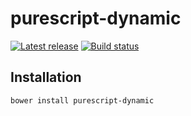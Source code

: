 # purescript-dynamic

[![Latest release](http://img.shields.io/github/release/raduom/purescript-dynamic.svg)](https://github.com/raduom/purescript-dynamic/releases)
[![Build status](https://travis-ci.org/raduom/purescript-dynamic.svg?branch=master)](https://travis-ci.org/raduom/purescript-dynamic)

## Installation

```
bower install purescript-dynamic

```
